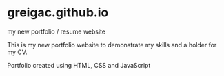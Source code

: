 # greigac.github.io
my new portfolio / resume website

This is my new portfolio website to demonstrate my skills and a holder for my CV.

Portfolio created using HTML, CSS and JavaScript
